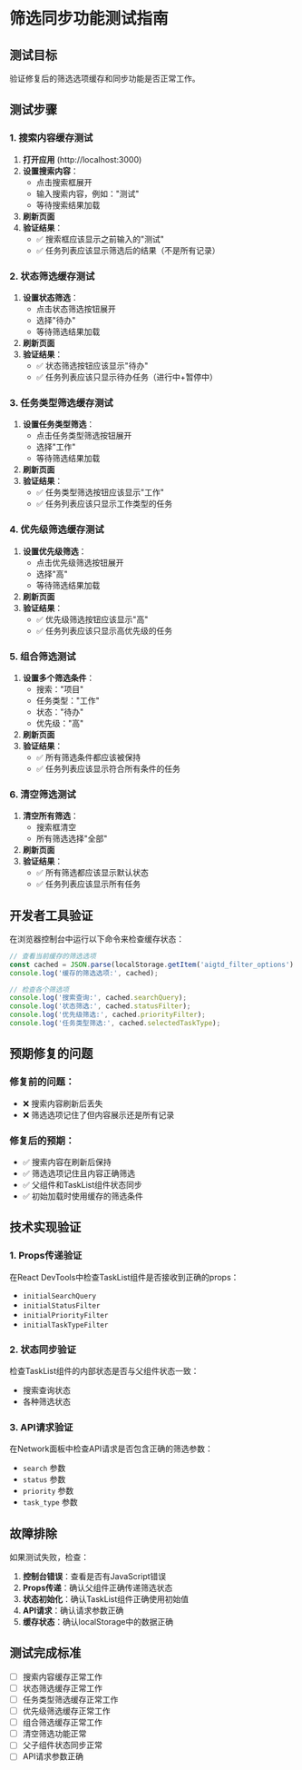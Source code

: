 # 筛选同步功能测试指南

## 测试目标
验证修复后的筛选选项缓存和同步功能是否正常工作。

## 测试步骤

### 1. 搜索内容缓存测试

1. **打开应用** (http://localhost:3000)
2. **设置搜索内容**：
   - 点击搜索框展开
   - 输入搜索内容，例如："测试"
   - 等待搜索结果加载
3. **刷新页面**
4. **验证结果**：
   - ✅ 搜索框应该显示之前输入的"测试"
   - ✅ 任务列表应该显示筛选后的结果（不是所有记录）

### 2. 状态筛选缓存测试

1. **设置状态筛选**：
   - 点击状态筛选按钮展开
   - 选择"待办"
   - 等待筛选结果加载
2. **刷新页面**
3. **验证结果**：
   - ✅ 状态筛选按钮应该显示"待办"
   - ✅ 任务列表应该只显示待办任务（进行中+暂停中）

### 3. 任务类型筛选缓存测试

1. **设置任务类型筛选**：
   - 点击任务类型筛选按钮展开
   - 选择"工作"
   - 等待筛选结果加载
2. **刷新页面**
3. **验证结果**：
   - ✅ 任务类型筛选按钮应该显示"工作"
   - ✅ 任务列表应该只显示工作类型的任务

### 4. 优先级筛选缓存测试

1. **设置优先级筛选**：
   - 点击优先级筛选按钮展开
   - 选择"高"
   - 等待筛选结果加载
2. **刷新页面**
3. **验证结果**：
   - ✅ 优先级筛选按钮应该显示"高"
   - ✅ 任务列表应该只显示高优先级的任务

### 5. 组合筛选测试

1. **设置多个筛选条件**：
   - 搜索："项目"
   - 任务类型："工作"
   - 状态："待办"
   - 优先级："高"
2. **刷新页面**
3. **验证结果**：
   - ✅ 所有筛选条件都应该被保持
   - ✅ 任务列表应该显示符合所有条件的任务

### 6. 清空筛选测试

1. **清空所有筛选**：
   - 搜索框清空
   - 所有筛选选择"全部"
2. **刷新页面**
3. **验证结果**：
   - ✅ 所有筛选都应该显示默认状态
   - ✅ 任务列表应该显示所有任务

## 开发者工具验证

在浏览器控制台中运行以下命令来检查缓存状态：

```javascript
// 查看当前缓存的筛选选项
const cached = JSON.parse(localStorage.getItem('aigtd_filter_options') || '{}');
console.log('缓存的筛选选项:', cached);

// 检查各个筛选项
console.log('搜索查询:', cached.searchQuery);
console.log('状态筛选:', cached.statusFilter);
console.log('优先级筛选:', cached.priorityFilter);
console.log('任务类型筛选:', cached.selectedTaskType);
```

## 预期修复的问题

### 修复前的问题：
- ❌ 搜索内容刷新后丢失
- ❌ 筛选选项记住了但内容展示还是所有记录

### 修复后的预期：
- ✅ 搜索内容在刷新后保持
- ✅ 筛选选项记住且内容正确筛选
- ✅ 父组件和TaskList组件状态同步
- ✅ 初始加载时使用缓存的筛选条件

## 技术实现验证

### 1. Props传递验证
在React DevTools中检查TaskList组件是否接收到正确的props：
- `initialSearchQuery`
- `initialStatusFilter`
- `initialPriorityFilter`
- `initialTaskTypeFilter`

### 2. 状态同步验证
检查TaskList组件的内部状态是否与父组件状态一致：
- 搜索查询状态
- 各种筛选状态

### 3. API请求验证
在Network面板中检查API请求是否包含正确的筛选参数：
- `search` 参数
- `status` 参数
- `priority` 参数
- `task_type` 参数

## 故障排除

如果测试失败，检查：

1. **控制台错误**：查看是否有JavaScript错误
2. **Props传递**：确认父组件正确传递筛选状态
3. **状态初始化**：确认TaskList组件正确使用初始值
4. **API请求**：确认请求参数正确
5. **缓存状态**：确认localStorage中的数据正确

## 测试完成标准

- [ ] 搜索内容缓存正常工作
- [ ] 状态筛选缓存正常工作
- [ ] 任务类型筛选缓存正常工作
- [ ] 优先级筛选缓存正常工作
- [ ] 组合筛选缓存正常工作
- [ ] 清空筛选功能正常
- [ ] 父子组件状态同步正常
- [ ] API请求参数正确
